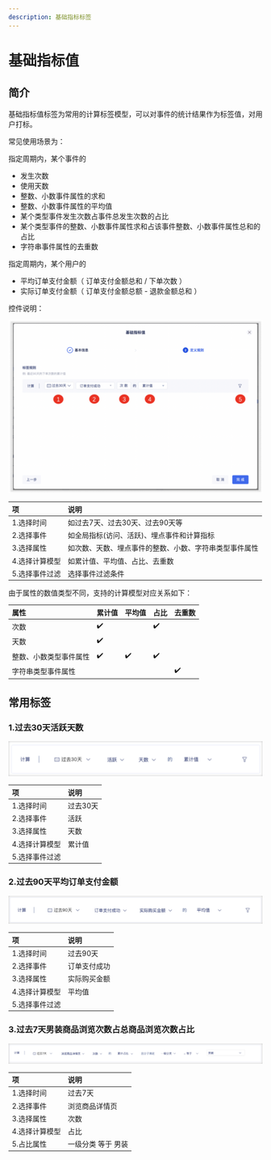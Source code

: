 ```yaml
---
description: 基础指标标签
---
```


# 基础指标值

## 简介

基础指标值标签为常用的计算标签模型，可以对事件的统计结果作为标签值，对用户打标。

常见使用场景为：

指定周期内，某个事件的

* 发生次数
* 使用天数
* 整数、小数事件属性的求和
* 整数、小数事件属性的平均值
* 某个类型事件发生次数占事件总发生次数的占比
* 某个类型事件的整数、小数事件属性求和占该事件整数、小数事件属性总和的占比
* 字符串事件属性的去重数

指定周期内，某个用户的

* 平均订单支付金额（ 订单支付金额总和 / 下单次数 ）
* 实际订单支付金额（ 订单支付金额总额 - 退款金额总和 ）

控件说明：

![](../../../../../.gitbook/assets/image%20%28552%29.png)

| 项 | 说明 |
| :--- | :--- |
| 1.选择时间 | 如过去7天、过去30天、过去90天等 |
| 2.选择事件 | 如全局指标\(访问、活跃\)、埋点事件和计算指标 |
| 3.选择属性 | 如次数、天数、埋点事件的整数、小数、字符串类型事件属性 |
| 4.选择计算模型 | 如累计值、平均值、占比、去重数 |
| 5.选择事件过滤 | 选择事件过滤条件 |

由于属性的数值类型不同，支持的计算模型对应关系如下：

| 属性 | 累计值 | 平均值 | 占比 | 去重数 |
| :--- | :--- | :--- | :--- | :--- |
| 次数 | ✔️ |  | ✔️ |  |
| 天数 | ✔️ |  |  |  |
| 整数、小数类型事件属性 | ✔️ | ✔️ | ✔️ |  |
| 字符串类型事件属性 |  |  |  | ✔️ |

## 常用标签

### 1.过去30天活跃天数

![](../../../../../.gitbook/assets/image%20%28215%29.png)

| 项 | 说明 |
| :--- | :--- |
| 1.选择时间 | 过去30天 |
| 2.选择事件 | 活跃 |
| 3.选择属性 | 天数 |
| 4.选择计算模型 | 累计值 |
| 5.选择事件过滤 |  |

### 2.过去90天平均订单支付金额

![](../../../../../.gitbook/assets/image%20%28217%29.png)

| 项 | 说明 |
| :--- | :--- |
| 1.选择时间 | 过去90天 |
| 2.选择事件 | 订单支付成功 |
| 3.选择属性 | 实际购买金额 |
| 4.选择计算模型 | 平均值 |
| 5.选择事件过滤 |  |

### 3.过去7天男装商品浏览次数占总商品浏览次数占比

![](../../../../../.gitbook/assets/image%20%28213%29.png)

| 项 | 说明 |
| :--- | :--- |
| 1.选择时间 | 过去7天 |
| 2.选择事件 | 浏览商品详情页 |
| 3.选择属性 | 次数 |
| 4.选择计算模型 | 占比 |
| 5.占比属性 | 一级分类 等于 男装 |

